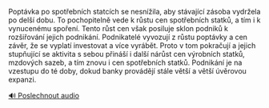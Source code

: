 
Poptávka po spotřebních statcích se nesnížila, aby stávající zásoba vydržela po delší dobu. To pochopitelně vede k růstu cen spotřebních statků, a tím i k vynucenému spoření. Tento růst cen však posiluje sklon podniků k rozšiřování jejich podnikání. Podnikatelé vyvozují z růstu poptávky a cen závěr, že se vyplatí investovat a více vyrábět. Proto v tom pokračují a jejich stupňující se aktivita s sebou přináší i další nárůst cen výrobních statků, mzdových sazeb, a tím znovu i cen spotřebních statků. Podnikání je na vzestupu do té doby, dokud banky provádějí stále větší a větší úvěrovou expanzi.

[🔊 Poslechnout audio](/data/7-paragraphs/audio/chapter_100/para_008-Poptvka-po-spotebnch-statcch-se-nesnila-aby.mp3)
